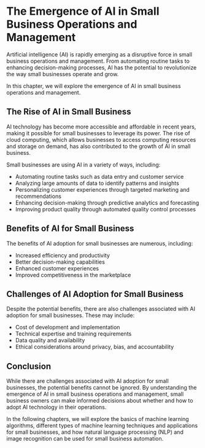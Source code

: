 The Emergence of AI in Small Business Operations and Management
========================================================================================

Artificial intelligence (AI) is rapidly emerging as a disruptive force in small business operations and management. From automating routine tasks to enhancing decision-making processes, AI has the potential to revolutionize the way small businesses operate and grow.

In this chapter, we will explore the emergence of AI in small business operations and management.

The Rise of AI in Small Business
--------------------------------

AI technology has become more accessible and affordable in recent years, making it possible for small businesses to leverage its power. The rise of cloud computing, which allows businesses to access computing resources and storage on demand, has also contributed to the growth of AI in small business.

Small businesses are using AI in a variety of ways, including:

* Automating routine tasks such as data entry and customer service
* Analyzing large amounts of data to identify patterns and insights
* Personalizing customer experiences through targeted marketing and recommendations
* Enhancing decision-making through predictive analytics and forecasting
* Improving product quality through automated quality control processes

Benefits of AI for Small Business
---------------------------------

The benefits of AI adoption for small businesses are numerous, including:

* Increased efficiency and productivity
* Better decision-making capabilities
* Enhanced customer experiences
* Improved competitiveness in the marketplace

Challenges of AI Adoption for Small Business
--------------------------------------------

Despite the potential benefits, there are also challenges associated with AI adoption for small businesses. These may include:

* Cost of development and implementation
* Technical expertise and training requirements
* Data quality and availability
* Ethical considerations around privacy, bias, and accountability

Conclusion
----------

While there are challenges associated with AI adoption for small businesses, the potential benefits cannot be ignored. By understanding the emergence of AI in small business operations and management, small business owners can make informed decisions about whether and how to adopt AI technology in their operations.

In the following chapters, we will explore the basics of machine learning algorithms, different types of machine learning techniques and applications for small businesses, and how natural language processing (NLP) and image recognition can be used for small business automation.


